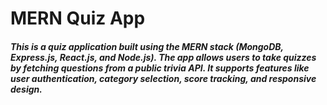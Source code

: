 <h1 font-size=4xl font=bold>MERN Quiz App</h1>
<h5 font-size=2xl font=bold>This is a quiz application built using the MERN stack (MongoDB, Express.js, React.js, and Node.js).
The app allows users to take quizzes by fetching questions from a public trivia API. It supports features like user authentication, category selection, score tracking, and responsive design.
</h5> 
